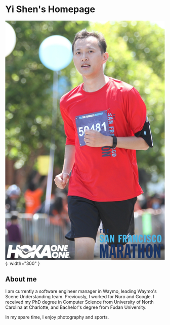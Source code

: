 # Yi Shen's Homepage

![selfie](img/race_1085_photo_22500210.jpg){: width="300" }

## About me

I am currently a software engineer manager in Waymo, leading Waymo's Scene Understanding team. Previously, I worked for Nuro and Google. I received my PhD degree in Computer Science from University of North Carolina at Charlotte, and Bachelor's degree from Fudan University.

In my spare time, I enjoy photography and sports. 
